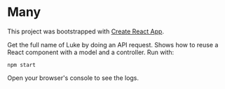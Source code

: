 # Many

This project was bootstrapped with [Create React App](https://github.com/facebookincubator/create-react-app).

Get the full name of Luke by doing an API request. Shows how to reuse a React component with a model and a controller. Run with:

```
npm start
```

Open your browser's console to see the logs.
